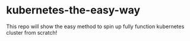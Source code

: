 # kubernetes-the-easy-way
This repo will show the easy method to spin up fully function kubernetes cluster from scratch!
